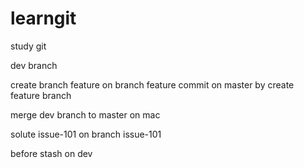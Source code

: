 # learngit
study git

dev branch

create branch feature on branch feature
commit on master by create feature branch


merge dev branch to master on mac




solute issue-101 on branch issue-101

before stash on dev

